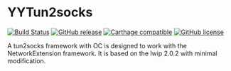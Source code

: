YYTun2socks
=========
 [![Build Status](https://travis-ci.org/Hmyy/YYTun2Socks.svg?branch=master)](https://travis-ci.org/Hmyy/YYTun2Socks) [![GitHub release](https://img.shields.io/github/release/Hmyy/YYTun2Socks.svg?maxAge=2592000)](https://github.com/Hmyy/YYTun2Socks/releases) [![Carthage compatible](https://img.shields.io/badge/Carthage-compatible-4BC51D.svg?style=flat)](https://github.com/Carthage/Carthage) [![GitHub license](https://img.shields.io/badge/license-BSD_3--Clause-blue.svg)](https://raw.githubusercontent.com/Hmyy/YYTun2Socks/master/LICENSE)
 
 A tun2socks framework with OC is designed to work with the NetworkExtension framework. It is based on the lwip 2.0.2 with minimal modification.
